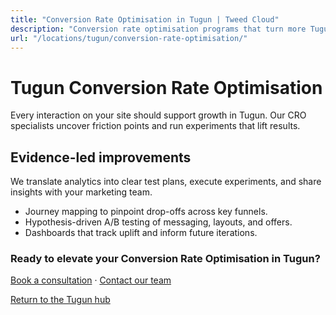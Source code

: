 ```yaml
---
title: "Conversion Rate Optimisation in Tugun | Tweed Cloud"
description: "Conversion rate optimisation programs that turn more Tugun visitors into customers."
url: "/locations/tugun/conversion-rate-optimisation/"
---
```


# Tugun Conversion Rate Optimisation

Every interaction on your site should support growth in Tugun. Our CRO specialists uncover friction points and run experiments that lift results.

## Evidence-led improvements

We translate analytics into clear test plans, execute experiments, and share insights with your marketing team.

- Journey mapping to pinpoint drop-offs across key funnels.
- Hypothesis-driven A/B testing of messaging, layouts, and offers.
- Dashboards that track uplift and inform future iterations.

### Ready to elevate your Conversion Rate Optimisation in Tugun?

[Book a consultation](/consultation/) · [Contact our team](/contact/)

[Return to the Tugun hub](/locations/tugun/)
